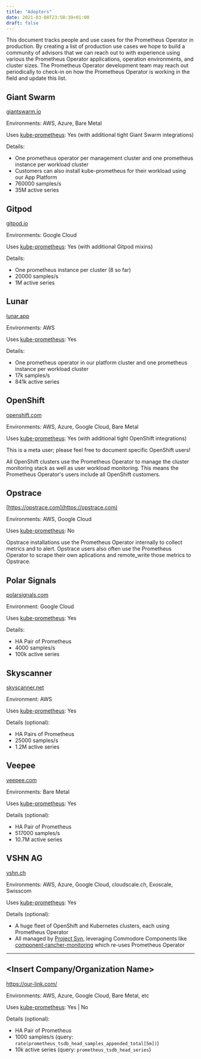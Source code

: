 ```yaml
---
title: "Adopters"
date: 2021-03-08T23:50:39+01:00
draft: false
---
```


This document tracks people and use cases for the Prometheus Operator in production. By creating a list of production use cases we hope to build a community of advisors that we can reach out to with experience using various the Prometheus Operator applications, operation environments, and cluster sizes. The Prometheus Operator development team may reach out periodically to check-in on how the Prometheus Operator is working in the field and update this list.

## Giant Swarm

[giantswarm.io](https://www.giantswarm.io/)

Environments: AWS, Azure, Bare Metal

Uses [kube-prometheus](https://github.com/prometheus-operator/kube-prometheus): Yes (with additional tight Giant Swarm integrations)

Details:
- One prometheus operator per management cluster and one prometheus instance per workload cluster
- Customers can also install kube-prometheus for their workload using our App Platform
- 760000 samples/s
- 35M active series

## Gitpod

[gitpod.io](https://www.gitpod.io/)

Environments: Google Cloud

Uses [kube-prometheus](https://github.com/prometheus-operator/kube-prometheus): Yes (with additional Gitpod mixins)

Details:
- One prometheus instance per cluster (8 so far)
- 20000 samples/s
- 1M active series

## Lunar

[lunar.app](https://lunar.app/)

Environments: AWS

Uses [kube-prometheus](https://github.com/prometheus-operator/kube-prometheus): Yes

Details:
- One prometheus operator in our platform cluster and one prometheus instance per workload cluster
- 17k samples/s
- 841k active series

## OpenShift

[openshift.com](https://www.openshift.com/)

Environments: AWS, Azure, Google Cloud, Bare Metal

Uses [kube-prometheus](https://github.com/prometheus-operator/kube-prometheus): Yes (with additional tight OpenShift integrations)

This is a meta user; please feel free to document specific OpenShift users!

All OpenShift clusters use the Prometheus Operator to manage the cluster monitoring stack as well as user workload monitoring. This means the Prometheus Operator's users include all OpenShift customers.

## Opstrace

[https://opstrace.com](https://opstrace.com)

Environments: AWS, Google Cloud

Uses [kube-prometheus](https://github.com/prometheus-operator/kube-prometheus): No

Opstrace installations use the Prometheus Operator internally to collect metrics and to alert. Opstrace users also often use the Prometheus Operator to scrape their own aplications and remote_write those metrics to Opstrace.

## Polar Signals

[polarsignals.com](https://polarsignals.com/)

Environment: Google Cloud

Uses [kube-prometheus](https://github.com/prometheus-operator/kube-prometheus): Yes

Details:
- HA Pair of Prometheus
- 4000 samples/s
- 100k active series

## Skyscanner

[skyscanner.net](https://skyscanner.net/)

Environment: AWS

Uses [kube-prometheus](https://github.com/prometheus-operator/kube-prometheus): Yes

Details (optional):
- HA Pairs of Prometheus
- 25000 samples/s
- 1.2M active series

## Veepee

[veepee.com](https://www.veepee.com)

Environments: Bare Metal

Uses [kube-prometheus](https://github.com/prometheus-operator/kube-prometheus): Yes

Details (optional):
- HA Pair of Prometheus
- 517000 samples/s
- 10.7M active series

## VSHN AG

[vshn.ch](https://www.vshn.ch/)

Environments: AWS, Azure, Google Cloud, cloudscale.ch, Exoscale, Swisscom

Uses [kube-prometheus](https://github.com/prometheus-operator/kube-prometheus): Yes

Details (optional):
- A huge fleet of OpenShift and Kubernetes clusters, each using Prometheus Operator
- All managed by [Project Syn](https://syn.tools/), leveraging Commodore Components like [component-rancher-monitoring](https://github.com/projectsyn/component-rancher-monitoring) which re-uses Prometheus Operator

---

## <Insert Company/Organization Name>

https://our-link.com/

Environments: AWS, Azure, Google Cloud, Bare Metal, etc

Uses [kube-prometheus](https://github.com/prometheus-operator/kube-prometheus): Yes | No

Details (optional):
- HA Pair of Prometheus
- 1000 samples/s (query: `rate(prometheus_tsdb_head_samples_appended_total[5m])`)
- 10k active series (query: `prometheus_tsdb_head_series`)
